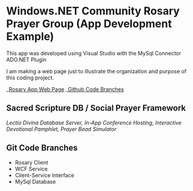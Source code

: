 # Windows.NET Community Rosary Prayer Group (App Development Example)

This app was developed using Visual Studio with the MySql Connector ADO.NET Plugin

I am making a web page just to illustrate the organization and purpose of this coding project.

_[Rosary App Web Page](http://mezcel.wixsite.com/rosary)
_[Github Code Branches](https://github.com/mezcel/rosary/branches)


## Sacred Scripture DB / Social Prayer Framework
_Lectio Divina Database Server,_
_In-App Conference Hosting,_
_Interactive Devotional Pamphlet,_
_Prayer Bead Simulator_

## Git Code Branches

* Rosary Client
* WCF Service
* Client-Service Interface
* MySql Database
